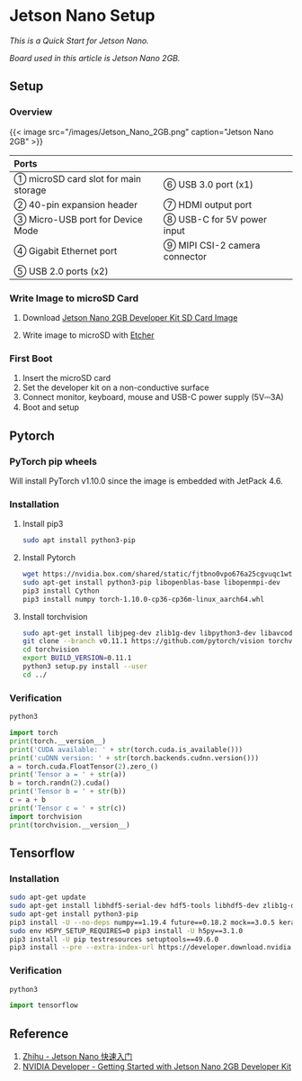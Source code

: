 # Jetson Nano Setup


*This is a Quick Start for Jetson Nano.*

<!--more-->

*Board used in this article is Jetson Nano 2GB.*

## Setup

### Overview

{{< image src="/images/Jetson_Nano_2GB.png" caption="Jetson Nano 2GB" >}}

| Ports                                |                               |
| :----------------------------------- | :---------------------------- |
| ① microSD card slot for main storage | ⑥ USB 3.0 port (x1)           |
| ② 40-pin expansion header            | ⑦ HDMI output port            |
| ③ Micro-USB port for Device Mode     | ⑧ USB-C for 5V power input    |
| ④ Gigabit Ethernet port              | ⑨ MIPI CSI-2 camera connector |
| ⑤ USB 2.0 ports (x2)                 |                               |


### Write Image to microSD Card

1. Download [Jetson Nano 2GB Developer Kit SD Card Image](https://developer.nvidia.com/jetson-nano-2gb-sd-card-image)

2. Write image to microSD with [Etcher](https://www.balena.io/etcher)

### First Boot

1. Insert the microSD card
2. Set the developer kit on a non-conductive surface
3. Connect monitor, keyboard, mouse and USB-C power supply (5V⎓3A)
4. Boot and setup

## Pytorch

### PyTorch pip wheels

Will install PyTorch v1.10.0 since the image is embedded with JetPack 4.6.

### Installation

1. Install pip3

   ```bash
   sudo apt install python3-pip
   ```
   
2. Install Pytorch

   ```bash
   wget https://nvidia.box.com/shared/static/fjtbno0vpo676a25cgvuqc1wty0fkkg6.whl -O torch-1.10.0-cp36-cp36m-linux_aarch64.whl
   sudo apt-get install python3-pip libopenblas-base libopenmpi-dev 
   pip3 install Cython
   pip3 install numpy torch-1.10.0-cp36-cp36m-linux_aarch64.whl
   ```
   
3. Install torchvision

   ```bash
   sudo apt-get install libjpeg-dev zlib1g-dev libpython3-dev libavcodec-dev libavformat-dev libswscale-dev
   git clone --branch v0.11.1 https://github.com/pytorch/vision torchvision
   cd torchvision
   export BUILD_VERSION=0.11.1
   python3 setup.py install --user
   cd ../
   ```

### Verification

```bash
python3
```

```python
import torch
print(torch.__version__)
print('CUDA available: ' + str(torch.cuda.is_available()))
print('cuDNN version: ' + str(torch.backends.cudnn.version()))
a = torch.cuda.FloatTensor(2).zero_()
print('Tensor a = ' + str(a))
b = torch.randn(2).cuda()
print('Tensor b = ' + str(b))
c = a + b
print('Tensor c = ' + str(c))
import torchvision
print(torchvision.__version__)
```

## Tensorflow

### Installation

```bash
sudo apt-get update
sudo apt-get install libhdf5-serial-dev hdf5-tools libhdf5-dev zlib1g-dev zip libjpeg8-dev liblapack-dev libblas-dev gfortran
sudo apt-get install python3-pip
pip3 install -U --no-deps numpy==1.19.4 future==0.18.2 mock==3.0.5 keras_preprocessing==1.1.2 keras_applications==1.0.8 gast==0.4.0 protobuf pybind11 cython pkgconfig
sudo env H5PY_SETUP_REQUIRES=0 pip3 install -U h5py==3.1.0
pip3 install -U pip testresources setuptools==49.6.0 
pip3 install --pre --extra-index-url https://developer.download.nvidia.com/compute/redist/jp/v46 tensorflow
```

### Verification

```bash
python3
```

```python
import tensorflow
```

## Reference

1. [Zhihu - Jetson Nano 快速入门](https://www.zhihu.com/column/c_1093559321706819584)
2. [NVIDIA Developer - Getting Started with Jetson Nano 2GB Developer Kit](https://developer.nvidia.com/embedded/learn/get-started-jetson-nano-2gb-devkit)

